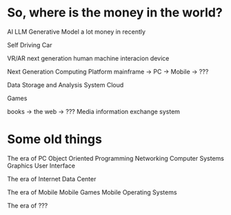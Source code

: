 

# So, where is the money in the world?

AI LLM Generative Model a lot money in recently

Self Driving Car

VR/AR next generation human machine interacion device

Next Generation Computing Platform
mainframe -> PC -> Mobile -> ???

Data Storage and Analysis System
Cloud

Games

books -> the web -> ???
Media 
information exchange system



# Some old things

The era of PC
Object Oriented Programming
Networking Computer Systems
Graphics User Interface

The era of Internet
Data Center

The era of Mobile
Mobile Games
Mobile Operating Systems


The era of ???